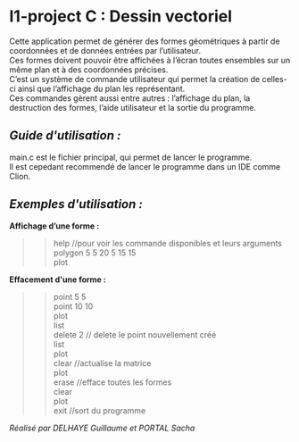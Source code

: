 
# l1-project C : Dessin vectoriel

Cette application permet de générer des formes géométriques à partir de coordonnées et de données entrées par l’utilisateur.  
Ces formes doivent pouvoir être affichées à l’écran toutes ensembles sur un même plan et à des coordonnées précises.  
C’est un système de commande utilisateur qui permet la création de celles-ci ainsi que l’affichage du plan les représentant.  
Ces commandes gèrent aussi entre autres : l’affichage du plan, la destruction des formes, l’aide utilisateur et la sortie du programme.  

## __***Guide d'utilisation :***__

main.c est le fichier principal, qui permet de lancer le programme.  
Il est cepedant recommendé de lancer le programme dans un IDE comme Clion.  


## __***Exemples d'utilisation :***__

__Affichage d’une forme :__

>> help   //pour voir les commande disponibles et leurs arguments  
>> polygon 5 5 20 5 15 15  
>> plot

__Effacement d'une forme :__

>> point 5 5  
>> point 10 10  
>> plot  
>> list  
>> delete 2 // delete le point nouvellement créé  
>> list  
>> plot  
>> clear //actualise la matrice  
>> plot  
>> erase //efface toutes les formes  
>> clear  
>> plot     
>> exit //sort du programme


*Réalisé par DELHAYE Guillaume et PORTAL Sacha*

